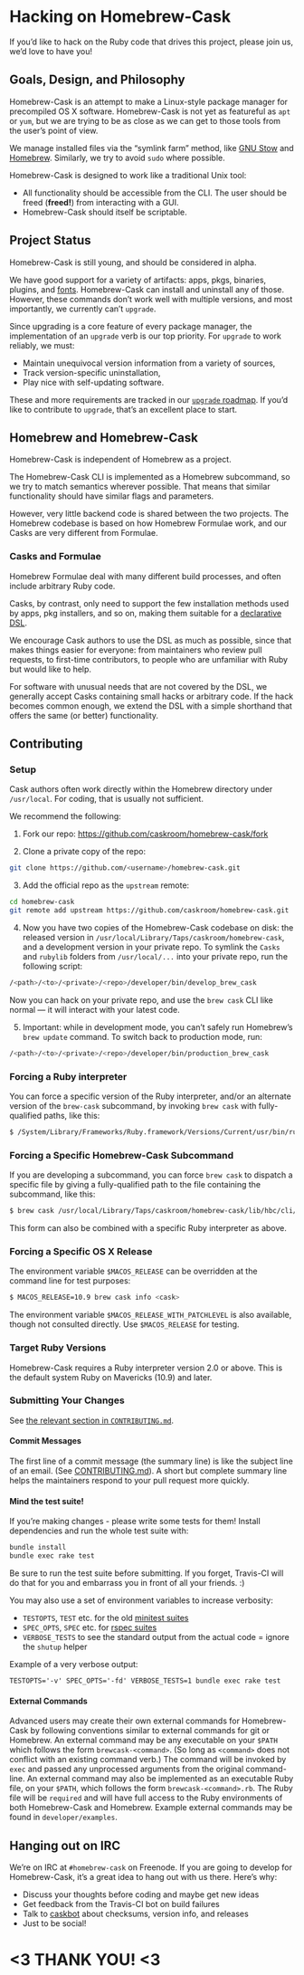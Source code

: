 # Hacking on Homebrew-Cask

If you’d like to hack on the Ruby code that drives this project, please join us, we’d love to have you!

## Goals, Design, and Philosophy

Homebrew-Cask is an attempt to make a Linux-style package manager for precompiled OS X software. Homebrew-Cask is not yet as featureful as `apt` or `yum`, but we are trying to be as close as we can get to those tools from the user’s point of view.

We manage installed files via the “symlink farm” method, like [GNU Stow](http://www.gnu.org/software/stow/) and [Homebrew](http://brew.sh/). Similarly, we try to avoid `sudo` where possible.

Homebrew-Cask is designed to work like a traditional Unix tool:

* All functionality should be accessible from the CLI. The user should be freed (**freed!**) from interacting with a GUI.
* Homebrew-Cask should itself be scriptable.

## Project Status

Homebrew-Cask is still young, and should be considered in alpha.

We have good support for a variety of artifacts: apps, pkgs, binaries, plugins, and [fonts](https://github.com/caskroom/homebrew-fonts/). Homebrew-Cask can install and uninstall any of those. However, these commands don’t work well with multiple versions, and most importantly, we currently can’t `upgrade`.

Since upgrading is a core feature of every package manager, the implementation of an `upgrade` verb is our top priority. For `upgrade` to work reliably, we must:

* Maintain unequivocal version information from a variety of sources,
* Track version-specific uninstallation,
* Play nice with self-updating software.

These and more requirements are tracked in our [`upgrade` roadmap](https://github.com/caskroom/homebrew-cask/issues/4678). If you’d like to contribute to `upgrade`, that’s an excellent place to start.

## Homebrew and Homebrew-Cask

Homebrew-Cask is independent of Homebrew as a project.

The Homebrew-Cask CLI is implemented as a Homebrew subcommand, so we try to match semantics wherever possible. That means that similar functionality should have similar flags and parameters.

However, very little backend code is shared between the two projects. The Homebrew codebase is based on how Homebrew Formulae work, and our Casks are very different from Formulae.

### Casks and Formulae

Homebrew Formulae deal with many different build processes, and often include arbitrary Ruby code.

Casks, by contrast, only need to support the few installation methods used by apps, pkg installers, and so on, making them suitable for a [declarative DSL](https://github.com/caskroom/homebrew-cask/blob/master/doc/cask_language_reference/).

We encourage Cask authors to use the DSL as much as possible, since that makes things easier for everyone: from maintainers who review pull requests, to first-time contributors, to people who are unfamiliar with Ruby but would like to help.

For software with unusual needs that are not covered by the DSL, we generally accept Casks containing small hacks or arbitrary code. If the hack becomes common enough, we extend the DSL with a simple shorthand that offers the same (or better) functionality.

## Contributing

### Setup

Cask authors often work directly within the Homebrew directory under `/usr/local`. For coding, that is usually not sufficient.

We recommend the following:

1. Fork our repo: <https://github.com/caskroom/homebrew-cask/fork>

2. Clone a private copy of the repo:

  ```bash
  git clone https://github.com/<username>/homebrew-cask.git
  ```

3. Add the official repo as the `upstream` remote:

  ```bash
  cd homebrew-cask
  git remote add upstream https://github.com/caskroom/homebrew-cask.git
  ```

4. Now you have two copies of the Homebrew-Cask codebase on disk: the released version in `/usr/local/Library/Taps/caskroom/homebrew-cask`, and a development version in your private repo. To symlink the `Casks` and `rubylib` folders from `/usr/local/...` into your private repo, run the following script:

  ```bash
  /<path>/<to>/<private>/<repo>/developer/bin/develop_brew_cask
  ```

  Now you can hack on your private repo, and use the `brew cask` CLI like normal — it will interact with your latest code.

5. Important: while in development mode, you can’t safely run Homebrew’s `brew update` command. To switch back to production mode, run:

  ```bash
  /<path>/<to>/<private>/<repo>/developer/bin/production_brew_cask
  ```

### Forcing a Ruby interpreter

You can force a specific version of the Ruby interpreter, and/or an alternate version of the `brew-cask` subcommand, by invoking `brew cask` with fully-qualified paths, like this:

```bash
$ /System/Library/Frameworks/Ruby.framework/Versions/Current/usr/bin/ruby /usr/local/Library/Taps/caskroom/homebrew-cask/cmd/brew-cask.rb help
```

### Forcing a Specific Homebrew-Cask Subcommand

If you are developing a subcommand, you can force `brew cask` to dispatch a specific file by giving a fully-qualified path to the file containing the subcommand, like this:

```bash
$ brew cask /usr/local/Library/Taps/caskroom/homebrew-cask/lib/hbc/cli/info.rb google-chrome
```

This form can also be combined with a specific Ruby interpreter as above.

### Forcing a Specific OS X Release

The environment variable `$MACOS_RELEASE` can be overridden at the command line for test purposes:

```bash
$ MACOS_RELEASE=10.9 brew cask info <cask>
```

The environment variable `$MACOS_RELEASE_WITH_PATCHLEVEL` is also available, though not consulted directly. Use `$MACOS_RELEASE` for testing.

### Target Ruby Versions

Homebrew-Cask requires a Ruby interpreter version 2.0 or above. This is the default system Ruby on Mavericks (10.9) and later.

### Submitting Your Changes

See [the relevant section in `CONTRIBUTING.md`](../CONTRIBUTING.md#submitting-your-changes).

#### Commit Messages

The first line of a commit message (the summary line) is like the subject line of an email. (See [CONTRIBUTING.md](../CONTRIBUTING.md#commit-messages)). A short but complete summary line helps the maintainers respond to your pull request more quickly.

#### Mind the test suite!

If you’re making changes - please write some tests for them! Install dependencies and run the whole test suite with:

```bash
bundle install
bundle exec rake test
```

Be sure to run the test suite before submitting. If you forget, Travis-CI will do that for you and embarrass you in front of all your friends. :)

You may also use a set of environment variables to increase verbosity:

* `TESTOPTS`, `TEST` etc. for the old [minitest suites](http://www.ruby-doc.org/stdlib-2.0.0/libdoc/rake/rdoc/Rake/TestTask.html)
* `SPEC_OPTS`, `SPEC` etc. for [rspec suites](http://apidock.com/rspec/Spec/Rake/SpecTask)
* `VERBOSE_TESTS` to see the standard output from the actual code = ignore the `shutup` helper

Example of a very verbose output:

```shell
TESTOPTS='-v' SPEC_OPTS='-fd' VERBOSE_TESTS=1 bundle exec rake test
```

#### External Commands

Advanced users may create their own external commands for Homebrew-Cask by following conventions similar to external commands for git or Homebrew. An external command may be any executable on your `$PATH` which follows the form `brewcask-<command>`. (So long as `<command>` does not conflict with an existing command verb.) The command will be invoked by `exec` and passed any unprocessed arguments from the original command-line. An external command may also be implemented as an executable Ruby file, on your `$PATH`, which follows the form `brewcask-<command>.rb`. The Ruby file will be `required` and will have full access to the Ruby environments of both Homebrew-Cask and Homebrew. Example external commands may be found in `developer/examples`.

## Hanging out on IRC

We’re on IRC at `#homebrew-cask` on Freenode. If you are going to develop for Homebrew-Cask, it’s a great idea to hang out with us there. Here’s why:

* Discuss your thoughts before coding and maybe get new ideas
* Get feedback from the Travis-CI bot on build failures
* Talk to [caskbot](https://github.com/passcod/caskbot) about checksums, version info, and releases
* Just to be social!

# <3 THANK YOU! <3
